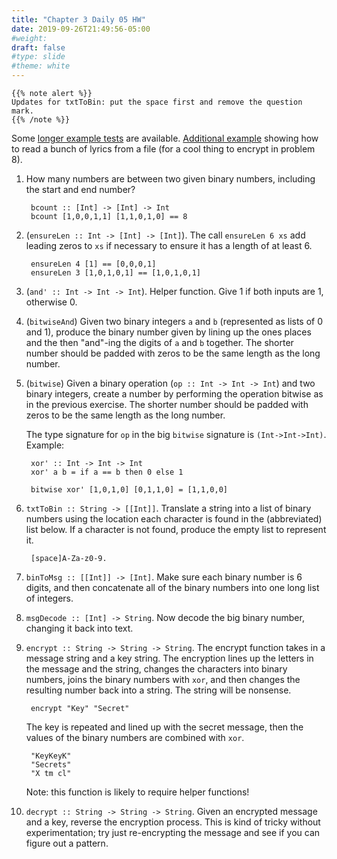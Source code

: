 ```yaml
---
title: "Chapter 3 Daily 05 HW"
date: 2019-09-26T21:49:56-05:00
#weight: 
draft: false
#type: slide
#theme: white
---
```


<!--
2. (SKIP, NO QUESTION) Binary decimals: the binary number 110.101 means 

        2**2 + 2**1 + 2**(-1) + 2**(-3) == 6.625

    Haskell does not believe in negative exponents for integers (using
    `^`), but will happily do them for decimals (`**`). Check the type
    signatures... when the inputs to a function are integers, expect
    the output to be an integer as well.
-->

    {{% note alert %}}
    Updates for txtToBin: put the space first and remove the question mark.
    {{% /note %}}

Some [longer example tests](examples.hs) are available. [Additional
example](read-lyrics.hs) showing how to read a bunch of lyrics from a file (for
a cool thing to encrypt in problem 8). 

1. How many numbers are between two given binary numbers, including
   the start and end number?

        bcount :: [Int] -> [Int] -> Int
        bcount [1,0,0,1,1] [1,1,0,1,0] == 8
        
2. (`ensureLen :: Int -> [Int] -> [Int]`). The call `ensureLen 6 xs`
   add leading zeros to `xs` if necessary to ensure it has a length of at least 6. 
   
        ensureLen 4 [1] == [0,0,0,1]
        ensureLen 3 [1,0,1,0,1] == [1,0,1,0,1]

3. (`and' :: Int -> Int -> Int`). Helper function. Give 1 if both
    inputs are 1, otherwise 0. 
    
3. (`bitwiseAnd`) Given two binary integers `a` and `b` (represented
   as lists of 0 and 1), produce the
   binary number given by lining up the ones places and the then
   "and"-ing the digits of `a` and `b` together. 
   The shorter number should be padded
   with zeros to be the same length as the long number.
   
4. (`bitwise`) Given a binary operation (`op :: Int -> Int -> Int`) and two
   binary integers, create a number by performing the operation bitwise
   as in the previous exercise. The shorter number should be padded
   with zeros to be the same length as the long number.
   
    The type signature for `op` in the big `bitwise` signature is
    `(Int->Int->Int)`.  Example:
   
        xor' :: Int -> Int -> Int
        xor' a b = if a == b then 0 else 1

        bitwise xor' [1,0,1,0] [0,1,1,0] = [1,1,0,0]

5. `txtToBin :: String -> [[Int]]`. Translate a string into a list of
   binary numbers using the location each character is found in the
   (abbreviated) list below. If a character is not found, produce the
   empty list to represent it. 

        [space]A-Za-z0-9.

6. `binToMsg :: [[Int]] -> [Int]`. Make sure each binary number is 6
   digits, and then concatenate all of the binary
   numbers into one long list of integers.

7. `msgDecode :: [Int] -> String`. Now decode the big binary number,
   changing it back into text.

8. `encrypt :: String -> String -> String`. The encrypt function takes
   in a message string and a key string. The encryption lines up the
   letters in the message and the string, changes the characters into
   binary numbers, joins the binary numbers with `xor`, and then
   changes the resulting number back into a string. The string will be
   nonsense.
   
        encrypt "Key" "Secret"
        
    The key is repeated and lined up with the secret message, then
    the values of the binary numbers are combined with `xor`.
    
        "KeyKeyK"
        "Secrets"
        "X tm cl"
   
    Note: this function is likely to require helper functions!
    
9. `decrypt :: String -> String -> String`. Given an encrypted
   message and a key, reverse the encryption process. This is kind of
   tricky without experimentation; try just re-encrypting the message and see if you can figure out a pattern.
